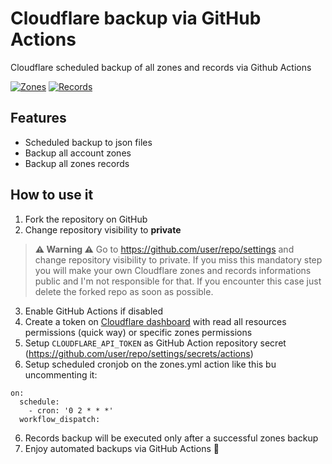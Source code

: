 # Cloudflare backup via GitHub Actions
Cloudflare scheduled backup of all zones and records via Github Actions

[![Zones](https://github.com/fabriziosalmi/cloudflare/actions/workflows/zones.yml/badge.svg)](https://github.com/fabriziosalmi/cloudflare/actions/workflows/zones.yml) [![Records](https://github.com/fabriziosalmi/cloudflare/actions/workflows/records.yml/badge.svg)](https://github.com/fabriziosalmi/cloudflare/actions/workflows/records.yml) 

## Features
- Scheduled backup to json files
- Backup all account zones
- Backup all zones records

## How to use it

1. Fork the repository on GitHub
2. Change repository visibility to **private** 

> **⚠️ Warning ⚠️**
> Go to https://github.com/user/repo/settings and change repository visibility to private. If you miss this mandatory step you will make your own Cloudflare zones and records informations public and I'm not responsible for that. If you encounter this case just delete the forked repo as soon as possible.

3. Enable GitHub Actions if disabled
4. Create a token on [Cloudflare dashboard](https://dash.cloudflare.com/profile/api-tokens) with read all resources permissions (quick way) or specific zones permissions
5. Setup `CLOUDFLARE_API_TOKEN` as GitHub Action repository secret (https://github.com/user/repo/settings/secrets/actions)
6. Setup scheduled cronjob on the zones.yml action like this bu uncommenting it:

```
on:
  schedule:
    - cron: '0 2 * * *'
  workflow_dispatch:
```

6. Records backup will be executed only after a successful zones backup
7. Enjoy automated backups via GitHub Actions 🎉
